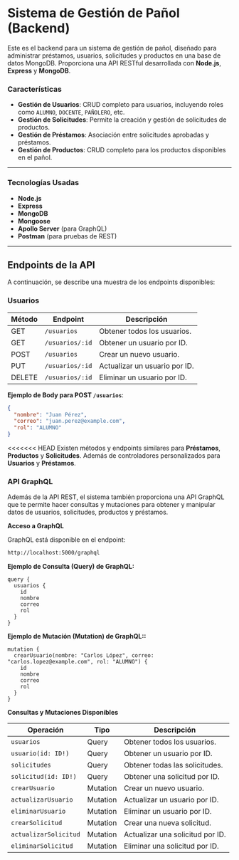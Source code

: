# Sistema de Gestión de Pañol (Backend)

Este es el backend para un sistema de gestión de pañol, diseñado para administrar préstamos, usuarios, solicitudes y productos en una base de datos MongoDB. Proporciona una API RESTful desarrollada con **Node.js**, **Express** y **MongoDB**.

### Características

- **Gestión de Usuarios**: CRUD completo para usuarios, incluyendo roles como `ALUMNO`, `DOCENTE`, `PAÑOLERO`, etc.
- **Gestión de Solicitudes**: Permite la creación y gestión de solicitudes de productos.
- **Gestión de Préstamos**: Asociación entre solicitudes aprobadas y préstamos.
- **Gestión de Productos**: CRUD completo para los productos disponibles en el pañol.

---

### Tecnologías Usadas


- **Node.js**
- **Express**
- **MongoDB**
- **Mongoose**
- **Apollo Server** (para GraphQL)
- **Postman** (para pruebas de REST)

---

## Endpoints de la API

A continuación, se describe una muestra de los endpoints disponibles:

### **Usuarios**

| Método | Endpoint          | Descripción                         |
|--------|-------------------|-------------------------------------|
| GET    | `/usuarios`        | Obtener todos los usuarios.         |
| GET    | `/usuarios/:id`    | Obtener un usuario por ID.          |
| POST   | `/usuarios`        | Crear un nuevo usuario.             |
| PUT    | `/usuarios/:id`    | Actualizar un usuario por ID.       |
| DELETE | `/usuarios/:id`    | Eliminar un usuario por ID.         |

**Ejemplo de Body para POST `/usuarios`**:
```json
{
  "nombre": "Juan Pérez",
  "correo": "juan.perez@example.com",
  "rol": "ALUMNO"
}
```

<<<<<<< HEAD
Existen métodos y endpoints similares para **Préstamos**, **Productos** y **Solicitudes**. Además de controladores personalizados para **Usuarios** y **Préstamos**.

### API GraphQL

Además de la API REST, el sistema también proporciona una API GraphQL que te permite hacer consultas y mutaciones para obtener y manipular datos de usuarios, solicitudes, productos y préstamos.

**Acceso a GraphQL** 

GraphQL está disponible en el endpoint:

```bash
http://localhost:5000/graphql

```

**Ejemplo de Consulta (Query) de GraphQL:**

```
query {
  usuarios {
    id
    nombre
    correo
    rol
  }
}
```

**Ejemplo de Mutación (Mutation) de GraphQL::**

```
mutation {
  crearUsuario(nombre: "Carlos López", correo: "carlos.lopez@example.com", rol: "ALUMNO") {
    id
    nombre
    correo
    rol
  }
}
```

**Consultas y Mutaciones Disponibles**

| Operación          | Tipo     | Descripción                           |
|--------------------|----------|---------------------------------------|
| `usuarios`         | Query    | Obtener todos los usuarios.          |
| `usuario(id: ID!)` | Query    | Obtener un usuario por ID.           |
| `solicitudes`      | Query    | Obtener todas las solicitudes.       |
| `solicitud(id: ID!)` | Query  | Obtener una solicitud por ID.        |
| `crearUsuario`     | Mutation | Crear un nuevo usuario.              |
| `actualizarUsuario`| Mutation | Actualizar un usuario por ID.        |
| `eliminarUsuario`  | Mutation | Eliminar un usuario por ID.          |
| `crearSolicitud`   | Mutation | Crear una nueva solicitud.           |
| `actualizarSolicitud` | Mutation | Actualizar una solicitud por ID.   |
| `eliminarSolicitud` | Mutation | Eliminar una solicitud por ID.      |